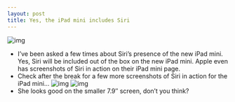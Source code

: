 ```yaml
---
layout: post
title: Yes, the iPad mini includes Siri
---
```

![img](http://media.idownloadblog.com/wp-content/uploads/2012/10/iPad-mini-Siri-2-1024x733.png)
* I’ve been asked a few times about Siri’s presence of the new iPad mini. Yes, Siri will be included out of the box on the new iPad mini. Apple even has screenshots of Siri in action on their iPad mini page.
* Check after the break for a few more screenshots of Siri in action for the iPad mini…
![img](http://media.idownloadblog.com/wp-content/uploads/2012/10/iPad-mini-siri-3.png)
![img](http://media.idownloadblog.com/wp-content/uploads/2012/10/iPad-mini-siri-4.png)
* She looks good on the smaller 7.9″ screen, don’t you think?

